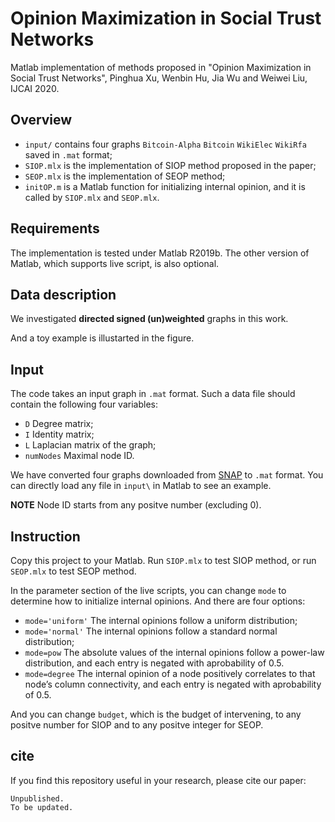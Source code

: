 # Opinion Maximization in Social Trust Networks
Matlab implementation of methods proposed in "Opinion Maximization in Social Trust Networks", Pinghua Xu, Wenbin Hu, Jia Wu and Weiwei Liu, IJCAI 2020.

## Overview
- `input/` contains four graphs `Bitcoin-Alpha` `Bitcoin` `WikiElec` `WikiRfa` saved in `.mat` format;
- `SIOP.mlx` is the implementation of SIOP method proposed in the paper;
- `SEOP.mlx` is the implementation of SEOP method;
- `initOP.m` is a Matlab function for initializing internal opinion, and it is called by `SIOP.mlx` and `SEOP.mlx`.

## Requirements
The implementation is tested under Matlab R2019b. The other version of Matlab, which supports live script, is also optional.

## Data description
We investigated **directed signed (un)weighted** graphs in this work.

And a toy example is illustarted in the figure.


## Input
The code takes an input graph in `.mat` format.
Such a data file should contain the following four variables:
- `D` Degree matrix;
- `I` Identity matrix;
- `L` Laplacian matrix of the graph;
- `numNodes` Maximal node ID.

We have converted four graphs downloaded from [SNAP]("http://snap.stanford.edu/data/#signnets") to `.mat` format. You can directly load any file in `input\` in Matlab to see an example.

**NOTE** Node ID starts from any positve number (excluding 0).

## Instruction
Copy this project to your Matlab. Run `SIOP.mlx` to test SIOP method, or run `SEOP.mlx` to test SEOP method.

In the parameter section of the live scripts, you can change `mode` to determine how to initialize internal opinions. And there are four options:

- `mode='uniform'` The internal opinions follow a uniform distribution;
- `mode='normal'` The internal opinions follow a standard normal distribution;
- `mode=pow` The absolute values of the internal opinions follow a power-law distribution, and each entry is negated with aprobability of 0.5.
- `mode=degree` The internal opinion of a node positively correlates to that node’s column connectivity, and each entry is negated with aprobability of 0.5.

And you can change `budget`, which is the budget of intervening, to any positve number for SIOP and to any positve integer for SEOP.

## cite
If you find this repository useful in your research, please cite our paper:
```
Unpublished.
To be updated.
```

